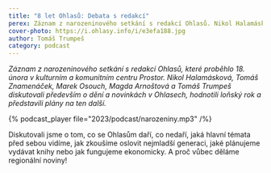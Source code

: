 ```yaml
---
title: "8 let Ohlasů: Debata s redakcí"
perex: Záznam z narozeninového setkání s redakcí Ohlasů. Nikol Halamásková, Tomáš Znamenáček, Marek Osouch, Magda Arnoštová a Tomáš Trumpeš diskutovali především o dění a novinkách v Ohlasech, hodnotili loňský rok a představili plány na ten další.
cover-photo: https://i.ohlasy.info/i/e3efa188.jpg
author: Tomáš Trumpeš
category: podcast
---
```


*Záznam z narozeninového setkání s redakcí Ohlasů, které proběhlo 18. února v kulturním a komunitním centru Prostor. Nikol Halamásková, Tomáš Znamenáček, Marek Osouch, Magda Arnoštová a Tomáš Trumpeš diskutovali především o dění a novinkách v Ohlasech, hodnotili loňský rok a představili plány na ten další.*

{% podcast_player file="2023/podcast/narozeniny.mp3" /%}

Diskutovali jsme o tom, co se Ohlasům daří, co nedaří, jaká hlavní témata před sebou vidíme, jak zkoušíme oslovit nejmladší generaci, jaké plánujeme vydávat knihy nebo jak fungujeme ekonomicky. A proč vůbec děláme regionální noviny!